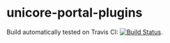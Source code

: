 unicore-portal-plugins
======================

Build automatically tested on Travis CI: 
[![Build Status](https://travis-ci.org/rkluszczynski/unicore-portal-plugins.svg?branch=master)](https://travis-ci.org/rkluszczynski/unicore-portal-plugins).
